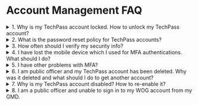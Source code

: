 # Account Management FAQ
<details>
<summary>1. Why is my TechPass account locked. How to unlock my TechPass account?</summary>

If you are a vendor, your TechPass account will be locked after continuous unsuccessful login attempts. Go to [reset password][reset-password] and follow the on-screen instructions.

<kbd>![temp-locked-account](../assets/images/temp_locked-account.png ':size=500')</kbd>

> **Note**:
> If you are unable to unlock your account by resetting password, create a [TechPass support request](https://form.gov.sg/#!/5f69797d0666cb0011cc59da).

If you are a public officer, your TechPass account will be locked after continuous unsuccessful login attempts. Using your GSIB device, [reset GSIB password][reset-password-gsib] according to WOG's password policies. If there are any issues, contact your Agency Facility Management (AFM).

</details>

<details>
<summary>2. What is the password reset policy for TechPass accounts?</summary>

For vendors, we follow the [password policy of Azure Active Directory][password-policy-of-azure-active-directory] and will receive password expiry notifications accordingly. [Reset your password][reset-password-vendor] by following the on-screen instructions on this page.

Based on the WOG password policy, public officers will be notified to [reset GSIB password][reset-password-gsib]. If there are any issues, contact your Agency Facility Management (AFM).



</details>

<details>
<summary>3. How often should I verify my security info?</summary>

As security information is vital, you need to make sure it is always up-to-date. You will receive a reminder every 180 days to review your security info and update it as needed.

To manage your security info any time, go to <a href="https://myaccount.microsoft.com/" target="_blank">My Account</a>.
</details>

<details>
<summary>4. I have lost the mobile device which I used for MFA authentications. What should I do?</summary>

**If you are a vendor**:

i. Create a [service request](https://go.gov.sg/techpass-sr) to contact our technical support to remove the MFA configured for your TechPass account.

ii. When this is done, you will be notified. Proceed to [Reset TechPass MFA](reset-techpass-mfa-for-new-device) using your new mobile device.

 **If you are a public officer**:

i. Contact your Agency Facility Management (AFM) to remove the MFA configured for your WOG account and create a [service request](https://go.gov.sg/techpass-sr) to remove the MFA configured for your TechPass account.

ii. After completing this, reset MFA for [WOG account](reset-security-verification-for-wog-account) and [TechPass account](reset-techpass-mfa-for-new-device) using your new mobile device.

?> In the service request form, select **Service Request** and **Request to reset Multi Factor Authentication (MFA)** as **Ticket Type** and **Service Requests**, respectively.

</details>

<details>
<summary>5. I have other problems with MFA?</summary>

Visit Microsoft's [Common problems with two-factor verification](https://docs.microsoft.com/en-us/troubleshoot/azure/active-directory/troubleshoot-azure-mfa-issue) for more information or you can create a [service request](https://go.gov.sg/techpass-sr).

</details>

<details><summary>6. I am public officer and my TechPass account has been deleted. Why was it deleted and what should I do to get another account?</summary>

When public officers sign up for TechPass, a TechPass account is created but will be in pending status until they accept the invitation link. If they do not accept this invitation link within 30 days, this account will be deleted. Note this is different from disabling TechPass account. If you still want a TechPass account, from your GSIB device, go to [TechPass portal](http://portal.techpass.gov.sg) and sign up again to receive a new invitation link.

</details>

<details><summary>7. Why is my TechPass account disabled? How to re-enable it?</summary>

Your TechPass account might be disabled if you have not used it for 90 consecutive days. However, if you have not used it for 60 consecutive days, from day 61 onwards you will receive an email alert about your inactive status with the remediation step. If you still do not use your TechPass account, your account will be disabled on day 90 and you will be notified.

To re-enable or if you think your account was incorrectly disabled, create a [service request](https://go.gov.sg/techpass-sr).

</details>

<details><summary>8. I am a public officer and unable to sign in to my WOG account from my GMD.</summary>

![mfa_error](../assets/support/mfa_error.jpg)

You might encounter this error if you are trying to sign in to your WOG account without setting up the MFA to authenticate it. For more information, refer to [step 1 in Onboarding public officer](https://docs.developer.tech.gov.sg/docs/techpass-user-guide/#/onboard-public-officers-using-non-se-machines?id=step-1-set-up-security-verification-for-your-wog-account)

</details>



[reset-password]: https://passwordreset.microsoftonline.com/
[password-policy-of-azure-active-directory]: https://docs.microsoft.com/en-us/azure/active-directory/authentication/concept-sspr-policy#administrator-password-policy-differences
[reset-password-gsib]: https://itsm.sgnet.gov.sg/sp3
[service-request]: https://go.gov.sg/techpass-sr
[reset-password-vendor]: https://passwordreset.microsoftonline.com/
[reset-mfa]: https://docs.developer.tech.gov.sg/docs/techpass-user-guide/#/reset-mfa
